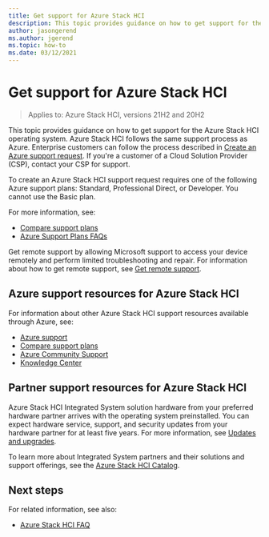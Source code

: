 ```yaml
---
title: Get support for Azure Stack HCI
description: This topic provides guidance on how to get support for the Azure Stack HCI operating system.
author: jasongerend
ms.author: jgerend
ms.topic: how-to
ms.date: 03/12/2021
---
```


# Get support for Azure Stack HCI

>Applies to: Azure Stack HCI, versions 21H2 and 20H2

This topic provides guidance on how to get support for the Azure Stack HCI operating system. Azure Stack HCI follows the same support process as Azure. Enterprise customers can follow the process described in [Create an Azure support request](/azure/azure-portal/supportability/how-to-create-azure-support-request). If you're a customer of a Cloud Solution Provider (CSP), contact your CSP for support.

To create an Azure Stack HCI support request requires one of the following Azure support plans: Standard, Professional Direct, or Developer. You cannot use the Basic plan.

For more information, see:
- [Compare support plans](https://azure.microsoft.com/support/plans/)
- [Azure Support Plans FAQs](https://azure.microsoft.com/support/faq/)

Get remote support by allowing Microsoft support to access your device remotely and perform limited troubleshooting and repair. For information about how to get remote support, see [Get remote support](get-remote-support.md).

## Azure support resources for Azure Stack HCI
For information about other Azure Stack HCI support resources available through Azure, see:
- [Azure support](https://azure.microsoft.com/support/options/)
- [Compare support plans](https://azure.microsoft.com/support/plans/)
- [Azure Community Support](https://azure.microsoft.com/support/community/)
- [Knowledge Center](https://azure.microsoft.com/resources/knowledge-center/)

## Partner support resources for Azure Stack HCI
Azure Stack HCI Integrated System solution hardware from your preferred hardware partner arrives with the operating system preinstalled. You can expect hardware service, support, and security updates from your hardware partner for at least five years. For more information, see [Updates and upgrades](../concepts/updates.md). 

To learn more about Integrated System partners and their solutions and support offerings, see the [Azure Stack HCI Catalog](https://aka.ms/AzureStackHCICatalog).

## Next steps

For related information, see also:
- [Azure Stack HCI FAQ](../faq.yml)
